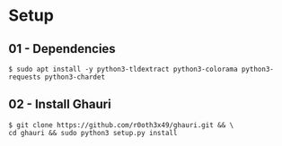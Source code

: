 # Setup

## 01 - Dependencies

`$ sudo apt install -y python3-tldextract python3-colorama python3-requests python3-chardet`

## 02 - Install Ghauri

```
$ git clone https://github.com/r0oth3x49/ghauri.git && \
cd ghauri && sudo python3 setup.py install
```
